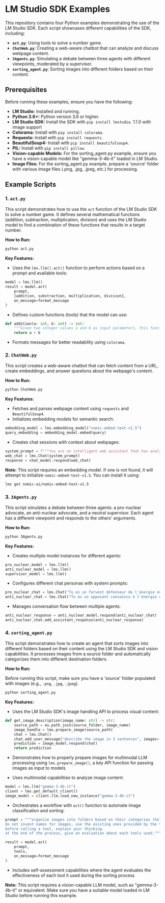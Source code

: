 # LM Studio SDK Examples

This repository contains four Python examples demonstrating the use of the LM Studio SDK. Each script showcases different capabilities of the SDK, including:

-   **`act.py`**: Using tools to solve a number game.
-   **`ChatWeb.py`**: Creating a web-aware chatbot that can analyze and discuss webpage content.
-   **`3Agents.py`**: Simulating a debate between three agents with different viewpoints, moderated by a supervisor.
-   **`sorting_agent.py`**: Sorting images into different folders based on their content.

## Prerequisites

Before running these examples, ensure you have the following:

*   **LM Studio:** Installed and running. 
*   **Python 3.6+:** Python version 3.6 or higher.
*   **LM Studio SDK:** Install the SDK with `pip install lmstudio`. 1.1.0 with image support 
*   **Colorama:** Install with `pip install colorama`.
*   **Requests:** Install with `pip install requests`.
*   **BeautifulSoup4:** Install with `pip install beautifulsoup4`.
*   **PIL:** Install with `pip install pillow`.
*   **Vision-capable Models:** For the sorting_agent.py example, ensure you have a vision-capable model like "gemma-3-4b-it" loaded in LM Studio.
*   **Image Files:** For the sorting_agent.py example, prepare a 'source' folder with various image files (.png, .jpg, .jpeg, etc.) for processing.

## Example Scripts

### 1. `act.py`

This script demonstrates how to use the `act` function of the LM Studio SDK to solve a number game. It defines several mathematical functions (addition, subtraction, multiplication, division) and uses the LM Studio model to find a combination of these functions that results in a target number.

**How to Run:**

```bash
python act.py
```

**Key Features:**

*   Uses the `lms.llm().act()` function to perform actions based on a prompt and available tools:

```python
model = lms.llm()
result = model.act(
    prompt,
    [addition, substraction, multiplication, division],
    on_message=format_message
)
```

*   Defines custom functions (tools) that the model can use:

```python
def addition(a: int, b: int) -> int:
    """Given two integer values a and b as input parameters, this function computes and returns their arithmetic sum (a + b) as an integer value."""
    return a + b
```

*   Formats messages for better readability using `colorama`.

### 2. `ChatWeb.py`

This script creates a web-aware chatbot that can fetch content from a URL, create embeddings, and answer questions about the webpage's content.

**How to Run:**

```bash
python ChatWeb.py
```

**Key Features:**

*   Fetches and parses webpage content using `requests` and `BeautifulSoup4`.
*   Initializes embedding models for semantic search:

```python
embedding_model = lms.embedding_model("nomic-embed-text-v1.5")
query_embedding = embedding_model.embed(query)
```

*   Creates chat sessions with context about webpages:

```python
system_prompt = f"""You are an intelligent web assistant that has analyzed the web page titled "{title}" at URL {url}."""
web_chat = lms.Chat(system_prompt)
response = chat_model.respond(web_chat)
```

**Note:** This script requires an embedding model. If one is not found, it will attempt to initialize `nomic-embed-text-v1.5`. You can install it using:

```bash
lms get nomic-ai/nomic-embed-text-v1.5
```

### 3. `3Agents.py`

This script simulates a debate between three agents: a pro-nuclear advocate, an anti-nuclear advocate, and a neutral supervisor. Each agent has a different viewpoint and responds to the others' arguments.

**How to Run:**

```bash
python 3Agents.py
```

**Key Features:**

*   Creates multiple model instances for different agents:

```python
pro_nuclear_model = lms.llm()
anti_nuclear_model = lms.llm()
supervisor_model = lms.llm()
```

*   Configures different chat personas with system prompts:

```python
pro_nuclear_chat = lms.Chat("Tu es un fervent défenseur de l'énergie nucléaire...")
anti_nuclear_chat = lms.Chat("Tu es un opposant convaincu à l'énergie nucléaire...")
```

*   Manages conversation flow between multiple agents:

```python
anti_nuclear_response = anti_nuclear_model.respond(anti_nuclear_chat)
anti_nuclear_chat.add_assistant_response(anti_nuclear_response)
```

### 4. `sorting_agent.py`

This script demonstrates how to create an agent that sorts images into different folders based on their content using the LM Studio SDK and vision capabilities. It processes images from a source folder and automatically categorizes them into different destination folders.

**How to Run:**

Before running this script, make sure you have a 'source' folder populated with images (e.g., `.png`, `.jpg`, `.jpeg`).

```bash
python sorting_agent.py
```

**Key Features:**

*   Uses the LM Studio SDK's image handling API to process visual content:

```python
def get_image_description(image_name: str) -> str:
    source_path = os.path.join(source_folder, image_name)
    image_handle = lms.prepare_image(source_path)
    chat = lms.Chat()
    chat.add_user_message("describe the image in 3 sentences", images=[image_handle])
    prediction = image_model.respond(chat)
    return prediction
```

*   Demonstrates how to properly prepare images for multimodal LLM processing using `lms.prepare_image()`, a key API function for passing images as input to models
  
*   Uses multimodal capabilities to analyze image content:

```python
model = lms.llm("gemma-3-4b-it")
client = lms.get_default_client()
image_model = client.llm.load_new_instance("gemma-3-4b-it")
```

*   Orchestrates a workflow with `act()` function to automate image classification and sorting:

```python
prompt = """organize images into folders based on their categories (holidays, vehicles, animals, other)
do not invent names for images, use the existing ones provided by the tool list_images_to_process
before calling a tool, explain your thinking.
at the end of the process, give an evaluation about each tools used."""

result = model.act(
    prompt,
    tools,
    on_message=format_message
)
```

*   Includes self-assessment capabilities where the agent evaluates the effectiveness of each tool it used during the sorting process

**Note:** This script requires a vision-capable LLM model, such as "gemma-3-4b-it" or equivalent. Make sure you have a suitable model loaded in LM Studio before running this example.
